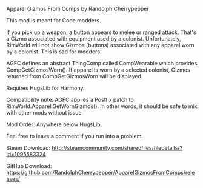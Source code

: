 Apparel Gizmos From Comps
by Randolph Cherrypepper

This mod is meant for Code modders.

If you pick up a weapon, a button appears to melee or ranged attack. That's a Gizmo associated with equipment used by a colonist. Unfortunately, RimWorld will not show Gizmos (buttons) associated with any apparel worn by a colonist. This is sad for modders.

AGFC defines an abstract ThingComp called CompWearable which provides CompGetGizmosWorn(). If apparel is worn by a selected colonist, Gizmos returned from CompGetGizmosWorn will be displayed.

Requires HugsLib for Harmony.

Compatibility note: AGFC applies a Postfix patch to RimWorld.Apparel.GetWornGizmos(). In other words, it should be safe to mix with other mods without issue.

Mod Order: Anywhere below HugsLib.

Feel free to leave a comment if you run into a problem.

Steam Download:
http://steamcommunity.com/sharedfiles/filedetails/?id=1095583324

GitHub Download:
https://github.com/RandolphCherrypepper/ApparelGizmosFromComps/releases/